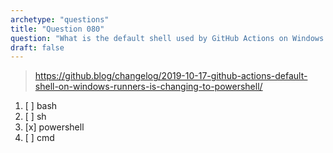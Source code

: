 ```yaml
---
archetype: "questions"
title: "Question 080"
question: "What is the default shell used by GitHub Actions on Windows runners?"
draft: false
---
```



> https://github.blog/changelog/2019-10-17-github-actions-default-shell-on-windows-runners-is-changing-to-powershell/
1. [ ] bash
1. [ ] sh
1. [x] powershell
1. [ ] cmd